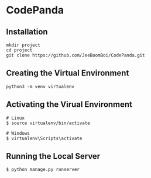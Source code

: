 # CodePanda

## Installation
```
mkdir project
cd project
git clone https://github.com/JeeBoomBoi/CodePanda.git
```  

## Creating the Virtual Environment
```
python3 -m venv virtualenv
```
## Activating the Virual Environment
```
# Linux
$ source virtualenv/bin/activate

# Windows
$ virtualenv\Scripts\activate
```  

## Running the Local Server
```
$ python manage.py runserver
```  
